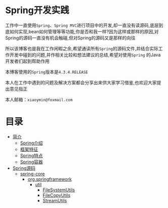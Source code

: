 # Spring开发实践


工作中一直使用`Spring`、`Spring MVC`进行项目中的开发,却一直没有读源码,底层到底如何实现,bean如何管理等等功能,你是否和我一样?因为这样或那样的原因,对Spring的源码一直没有机会触碰,但对Spring的源码又是那样的向往

所以该博客也是我在工作闲暇之余,希望通读所有`Spring`的源码文件,并结合实际工作开发中碰到的问题,并作相关比较和想法建议的总结,希望对使用`Spring` 的Java开发者们起到帮助作用


本博客使用的`Spring`版本是`4.3.4.RELEASE`


本人在工作中遇到的问题及解决方案都会分享出来供大家学习借鉴,也欢迎大家提出意见指正


本人邮箱：`xiaoymin@foxmail.com`



# 目录
* [简介](README.md)
    * [Spring介绍](springdescription.md)    
    * [框架特征](kjtz.md)    
    * [Spring特点](springtd.md)    
    * [Spring容器](springrq.md)
* [Spring源码](springyms.md)
    * [spring-core](chapter1.md)    
       * [org.springframework](orgspringframework.md)        
           * [util](util.md)            
               * [FileSystemUtils](filesystemutils.md)            
               * [FileCopyUtils](filecopyutils.md)
               * [StreamUtils](streamutils.md)






